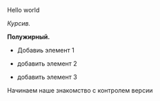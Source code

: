 Hello world

*Курсив.*

**Полужирный.**

* Добавиь элемент 1

* добавить элемент 2
* добавить элемент 3

Начинаем наше знакомство с контролем версии
